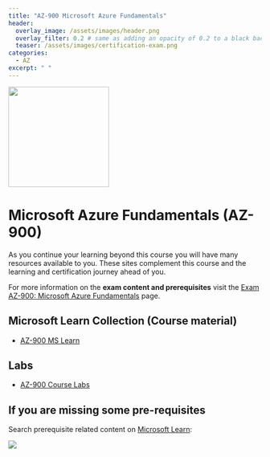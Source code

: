 ```yaml
---
title: "AZ-900 Microsoft Azure Fundamentals"
header:
  overlay_image: /assets/images/header.png
  overlay_filter: 0.2 # same as adding an opacity of 0.2 to a black background
  teaser: /assets/images/certification-exam.png
categories:
  - AZ
excerpt: " "
---
```

<img src="../../assets/images/certification-exam.png" width="200" height="200">

# Microsoft Azure Fundamentals (AZ-900)

As you continue your learning beyond this course you will have many resources available to you. These sites complement this course and the learning and certification journey ahead of you.

For more information on the **exam content and prerequisites** visit the [Exam AZ-900: Microsoft Azure Fundamentals](https://learn.microsoft.com/en-us/certifications/exams/az-900) page.

## Microsoft Learn Collection (Course material)
- [AZ-900 MS Learn](https://aka.ms/courseAZ-900)

## Labs
- [AZ-900 Course Labs](https://aka.ms/az900labs)

## If you are missing some pre-requisites
Search prerequisite related content on [Microsoft Learn](https://learn.microsoft.com/en-us/training/browse/):

<img src="../../assets/images/learn-search.png">